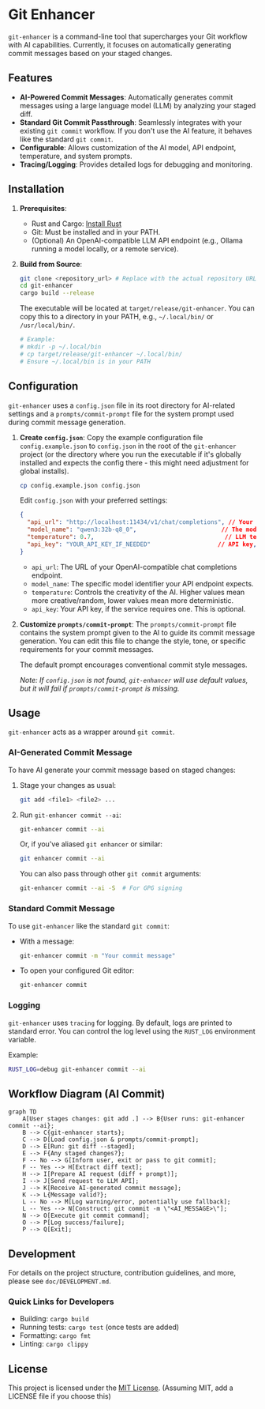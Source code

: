 # Git Enhancer

`git-enhancer` is a command-line tool that supercharges your Git workflow with AI capabilities. Currently, it focuses on automatically generating commit messages based on your staged changes.

## Features

-   **AI-Powered Commit Messages**: Automatically generates commit messages using a large language model (LLM) by analyzing your staged diff.
-   **Standard Git Commit Passthrough**: Seamlessly integrates with your existing `git commit` workflow. If you don't use the AI feature, it behaves like the standard `git commit`.
-   **Configurable**: Allows customization of the AI model, API endpoint, temperature, and system prompts.
-   **Tracing/Logging**: Provides detailed logs for debugging and monitoring.

## Installation

1.  **Prerequisites**:
    *   Rust and Cargo: [Install Rust](https://www.rust-lang.org/tools/install)
    *   Git: Must be installed and in your PATH.
    *   (Optional) An OpenAI-compatible LLM API endpoint (e.g., Ollama running a model locally, or a remote service).

2.  **Build from Source**:
    ```bash
    git clone <repository_url> # Replace with the actual repository URL
    cd git-enhancer
    cargo build --release
    ```
    The executable will be located at `target/release/git-enhancer`. You can copy this to a directory in your PATH, e.g., `~/.local/bin/` or `/usr/local/bin/`.

    ```bash
    # Example:
    # mkdir -p ~/.local/bin
    # cp target/release/git-enhancer ~/.local/bin/
    # Ensure ~/.local/bin is in your PATH
    ```

## Configuration

`git-enhancer` uses a `config.json` file in its root directory for AI-related settings and a `prompts/commit-prompt` file for the system prompt used during commit message generation.

1.  **Create `config.json`**:
    Copy the example configuration file `config.example.json` to `config.json` in the root of the `git-enhancer` project (or the directory where you run the executable if it's globally installed and expects the config there - this might need adjustment for global installs).

    ```bash
    cp config.example.json config.json
    ```

    Edit `config.json` with your preferred settings:
    ```json
    {
      "api_url": "http://localhost:11434/v1/chat/completions", // Your LLM API endpoint
      "model_name": "qwen3:32b-q8_0",                        // The model to use
      "temperature": 0.7,                                     // LLM temperature
      "api_key": "YOUR_API_KEY_IF_NEEDED"                   // API key, if required by your endpoint
    }
    ```
    *   `api_url`: The URL of your OpenAI-compatible chat completions endpoint.
    *   `model_name`: The specific model identifier your API endpoint expects.
    *   `temperature`: Controls the creativity of the AI. Higher values mean more creative/random, lower values mean more deterministic.
    *   `api_key`: Your API key, if the service requires one. This is optional.

2.  **Customize `prompts/commit-prompt`**:
    The `prompts/commit-prompt` file contains the system prompt given to the AI to guide its commit message generation. You can edit this file to change the style, tone, or specific requirements for your commit messages.

    The default prompt encourages conventional commit style messages.

    *Note: If `config.json` is not found, `git-enhancer` will use default values, but it will fail if `prompts/commit-prompt` is missing.*

## Usage

`git-enhancer` acts as a wrapper around `git commit`.

### AI-Generated Commit Message

To have AI generate your commit message based on staged changes:

1.  Stage your changes as usual:
    ```bash
    git add <file1> <file2> ...
    ```
2.  Run `git-enhancer commit --ai`:
    ```bash
    git-enhancer commit --ai
    ```
    Or, if you've aliased `git enhancer` or similar:
    ```bash
    git enhancer commit --ai
    ```

    You can also pass through other `git commit` arguments:
    ```bash
    git-enhancer commit --ai -S  # For GPG signing
    ```

### Standard Commit Message

To use `git-enhancer` like the standard `git commit`:

-   With a message:
    ```bash
    git-enhancer commit -m "Your commit message"
    ```
-   To open your configured Git editor:
    ```bash
    git-enhancer commit
    ```

### Logging

`git-enhancer` uses `tracing` for logging. By default, logs are printed to standard error. You can control the log level using the `RUST_LOG` environment variable.

Example:
```bash
RUST_LOG=debug git-enhancer commit --ai
```

## Workflow Diagram (AI Commit)

```mermaid
graph TD
    A[User stages changes: git add .] --> B{User runs: git-enhancer commit --ai};
    B --> C{git-enhancer starts};
    C --> D[Load config.json & prompts/commit-prompt];
    D --> E[Run: git diff --staged];
    E --> F{Any staged changes?};
    F -- No --> G[Inform user, exit or pass to git commit];
    F -- Yes --> H[Extract diff text];
    H --> I[Prepare AI request (diff + prompt)];
    I --> J[Send request to LLM API];
    J --> K[Receive AI-generated commit message];
    K --> L{Message valid?};
    L -- No --> M[Log warning/error, potentially use fallback];
    L -- Yes --> N[Construct: git commit -m \"<AI_MESSAGE>\"];
    N --> O[Execute git commit command];
    O --> P[Log success/failure];
    P --> Q[Exit];
```

## Development

For details on the project structure, contribution guidelines, and more, please see `doc/DEVELOPMENT.md`.

### Quick Links for Developers
- Building: `cargo build`
- Running tests: `cargo test` (once tests are added)
- Formatting: `cargo fmt`
- Linting: `cargo clippy`

## License

This project is licensed under the [MIT License](LICENSE). (Assuming MIT, add a LICENSE file if you choose this)